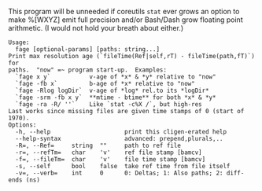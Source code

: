 This program will be unneeded if coreutils `stat` ever grows an option to make
%[WXYZ] emit full precision and/or Bash/Dash grow floating point arithmetic.
(I would not hold your breath about either.)

```
Usage:
  fage [optional-params] [paths: string...]
Print max resolution age (`fileTime(Ref|self,rT) - fileTime(path,fT)`) for
paths.  "now" =~ program start-up.  Examples:
  `fage x y`           v-age of *x* & *y* relative to "now"
  `fage -fb x`         b-age of *x* relative to "now"
  `fage -Rlog logDir`  v-age of *log* rel.to its *logDir*
  `fage -srm -fb x y`  **mtime - btime** for both *x* & *y*
  `fage -ra -R/ ''`    Like `stat -c%X /`, but high-res
Last works since missing files are given time stamps of 0 (start of 1970).
Options:
  -h, --help                     print this cligen-erated help
  --help-syntax                  advanced: prepend,plurals,..
  -R=, --Ref=     string  ""     path to ref file
  -r=, --refTm=   char    'v'    ref file stamp [bamcv]
  -f=, --fileTm=  char    'v'    file time stamp [bamcv]
  -s, --self      bool    false  take ref time from file itself
  -v=, --verb=    int     0      0: Deltas; 1: Also paths; 2: diff-ends (ns)
```
